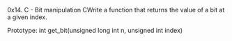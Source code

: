 0x14. C - Bit manipulation
CWrite a function that returns the value of a bit at a given index.

Prototype: int get_bit(unsigned long int n, unsigned int index)
